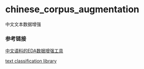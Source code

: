 # chinese_corpus_augmentation
中文文本数据增强

### 参考链接
[中文语料的EDA数据增强工具](https://github.com/zhanlaoban/EDA_NLP_for_Chinese)

[text classification library](https://github.com/lawRossi/text_classification)


